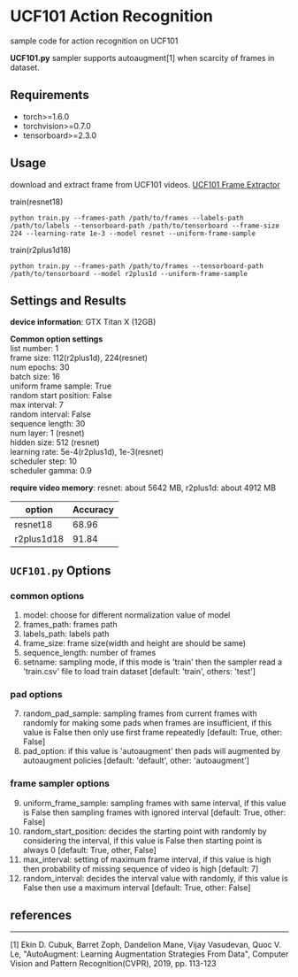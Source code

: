 # UCF101 Action Recognition
sample code for action recognition on UCF101

**UCF101.py** sampler supports autoaugment[1] when scarcity of frames in dataset.

## Requirements
*   torch>=1.6.0
*   torchvision>=0.7.0
*   tensorboard>=2.3.0

## Usage
download and extract frame from UCF101 videos. [UCF101 Frame Extractor](https://github.com/titania7777/UCF101FrameExtrcator)

train(resnet18)
```
python train.py --frames-path /path/to/frames --labels-path /path/to/labels --tensorboard-path /path/to/tensorboard --frame-size 224 --learning-rate 1e-3 --model resnet --uniform-frame-sample
```
train(r2plus1d18)
```
python train.py --frames-path /path/to/frames --tensorboard-path /path/to/tensorboard --model r2plus1d --uniform-frame-sample
```

## Settings and Results
**device information**: GTX Titan X (12GB)  

**Common option settings**  
list number: 1  
frame size: 112(r2plus1d), 224(resnet)  
num epochs: 30  
batch size: 16  
uniform frame sample: True  
random start position: False  
max interval: 7  
random interval: False  
sequence length: 30  
num layer: 1 (resnet)  
hidden size: 512 (resnet)  
learning rate: 5e-4(r2plus1d), 1e-3(resnet)  
scheduler step: 10  
scheduler gamma: 0.9  

**require video memory**: resnet: about 5642 MB, r2plus1d: about 4912 MB  

option | Accuracy
-- | -- 
resnet18 | 68.96
r2plus1d18  | 91.84

## ```UCF101.py``` Options
### common options
1. model: choose for different normalization value of model
2. frames_path: frames path
3. labels_path: labels path
4. frame_size: frame size(width and height are should be same)
5. sequence_length: number of frames
6. setname: sampling mode, if this mode is 'train' then the sampler read a 'train.csv' file to load train dataset [default: 'train', others: 'test']
### pad options
7. random_pad_sample: sampling frames from current frames with randomly for making some pads when frames are insufficient, if this value is False then only use first frame repeatedly [default: True, other: False]
8. pad_option: if this value is 'autoaugment' then pads will augmented by autoaugment policies [default: 'default', other: 'autoaugment']
### frame sampler options
9. uniform_frame_sample: sampling frames with same interval, if this value is False then sampling frames with ignored interval [default: True, other: False]
10. random_start_position: decides the starting point with randomly by considering the interval, if this value is False then starting point is always 0 [default: True, other, False]
11. max_interval: setting of maximum frame interval, if this value is high then probability of missing sequence of video is high [default: 7]
12. random_interval: decides the interval value with randomly, if this value is False then use a maximum interval [default: True, other: False]

## references
-------------
[1] Ekin D. Cubuk, Barret Zoph, Dandelion Mane, Vijay Vasudevan, Quoc V. Le, "AutoAugment: Learning Augmentation Strategies From Data", Computer Vision and Pattern Recognition(CVPR), 2019, pp. 113-123  